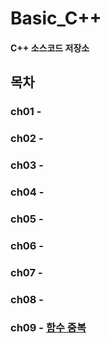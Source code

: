 # Basic_C++
#### C++ 소스코드 저장소

## 목차
### ch01 - []()
### ch02 - []()
### ch03 - []()
### ch04 - []()
### ch05 - []()
### ch06 - []()
### ch07 - []()
### ch08 - []()
### ch09 - [함수 중복](https://github.com/BangYunseo/TIL/blob/main/Cpp/ch09_FunctionOverloading.md)
